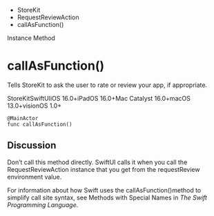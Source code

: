 

- StoreKit
- RequestReviewAction
-  callAsFunction() 

Instance Method

# callAsFunction()

Tells StoreKit to ask the user to rate or review your app, if appropriate.

StoreKitSwiftUIiOS 16.0+iPadOS 16.0+Mac Catalyst 16.0+macOS 13.0+visionOS 1.0+

``` source
@MainActor
func callAsFunction()
```

## Discussion

Don’t call this method directly. SwiftUI calls it when you call the RequestReviewAction instance that you get from the requestReview environment value.

For information about how Swift uses the callAsFunction()method to simplify call site syntax, see Methods with Special Names in *The Swift Programming Language*.


